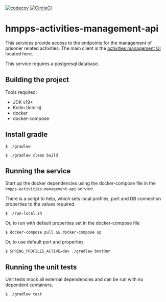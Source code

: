 [![codecov](https://codecov.io/github/ministryofjustice/hmpps-activities-management-api/branch/main/graph/badge.svg?token=DYVHRRP1B1)](https://codecov.io/github/ministryofjustice/hmpps-activities-management-api)
[![CircleCI](https://dl.circleci.com/status-badge/img/gh/ministryofjustice/hmpps-activities-management-api/tree/main.svg?style=svg)](https://dl.circleci.com/status-badge/redirect/gh/ministryofjustice/hmpps-activities-management-api/tree/main)

# hmpps-activities-management-api

This services provide access to the endpoints for the management of prisoner related activities. The main client is the
[activities management UI](https://github.com/ministryofjustice/hmpps-activities-management) located here.

This service requires a postgresql database.

## Building the project

Tools required:

* JDK v19+
* Kotlin (Intellij)
* docker
* docker-compose

## Install gradle

`$ ./gradlew`

`$ ./gradlew clean build`

## Running the service

Start up the docker dependencies using the docker-compose file in the `hmpps-activities-management-api` service.

There is a script to help, which sets local profiles, port and DB connection properties to the
values required.

`$ ./run-local.sh`

Or, to run with default properties set in the docker-compose file

`$ docker-compose pull && docker-compose up`

Or, to use default port and properties

`$ SPRING_PROFILES_ACTIVE=dev ./gradlew bootRun`


## Running the unit tests

Unit tests mock all external dependencies and can be run with no dependent containers.

`$ ./gradlew test`
